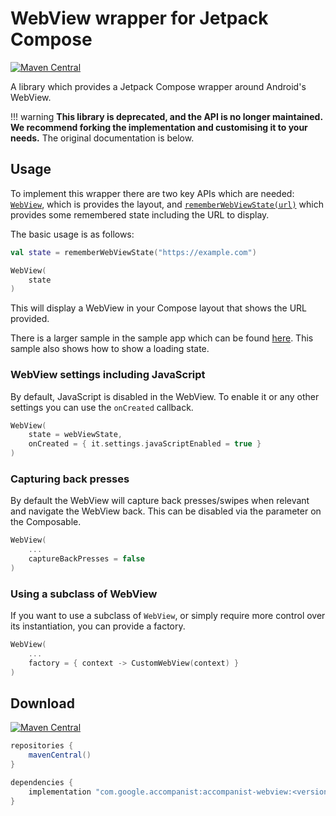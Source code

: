 # WebView wrapper for Jetpack Compose

[![Maven Central](https://img.shields.io/maven-central/v/com.google.accompanist/accompanist-webview)](https://search.maven.org/search?q=g:com.google.accompanist)

A library which provides a Jetpack Compose wrapper around Android's WebView.

!!! warning
**This library is deprecated, and the API is no longer maintained. We recommend forking the implementation and customising it to your needs.** The original documentation is below.

## Usage

To implement this wrapper there are two key APIs which are needed: [`WebView`](../api/web/com.google.accompanist.web/-web-view.html), which is provides the layout, and [`rememberWebViewState(url)`](../api/web/com.google.accompanist.web/remember-web-view-state.html) which provides some remembered state including the URL to display.

The basic usage is as follows:

```kotlin
val state = rememberWebViewState("https://example.com")

WebView(
    state
)
```

This will display a WebView in your Compose layout that shows the URL provided.

There is a larger sample in the sample app which can be found [here](https://github.com/google/accompanist/blob/main/sample/src/main/java/com/google/accompanist/sample/webview/BasicWebViewSample.kt). This sample also shows how to show a loading state.

### WebView settings including JavaScript

By default, JavaScript is disabled in the WebView. To enable it or any other settings you can use the `onCreated` callback.

```kotlin
WebView(
    state = webViewState,
    onCreated = { it.settings.javaScriptEnabled = true }
)
```

### Capturing back presses

By default the WebView will capture back presses/swipes when relevant and navigate the WebView back. This can be disabled via the parameter on 
the Composable.

```kotlin
WebView(
    ...
    captureBackPresses = false
)
```

### Using a subclass of WebView

If you want to use a subclass of `WebView`, or simply require more control over its instantiation, you can provide a factory.

```kotlin
WebView(
    ...
    factory = { context -> CustomWebView(context) }
)
```

## Download

[![Maven Central](https://img.shields.io/maven-central/v/com.google.accompanist/accompanist-webview)](https://search.maven.org/search?q=g:com.google.accompanist)

```groovy
repositories {
    mavenCentral()
}

dependencies {
    implementation "com.google.accompanist:accompanist-webview:<version>"
}
```